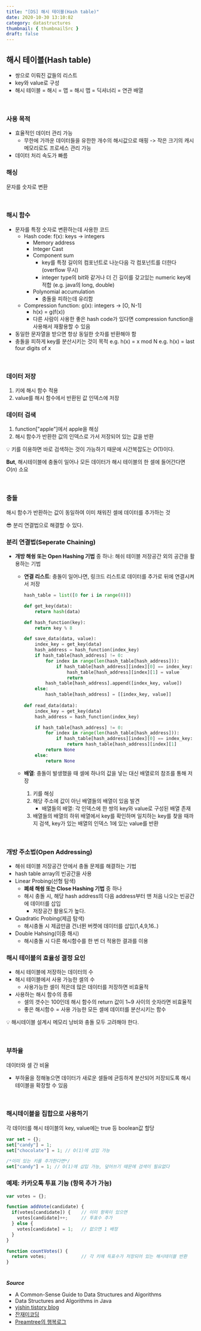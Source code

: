 ```yaml
---
title: "[DS] 해시 테이블(Hash table)"
date: 2020-10-30 13:10:82
category: datastructures
thumbnail: { thumbnailSrc }
draft: false
---
```

## 해시 테이블(Hash table)

- 쌍으로 이뤄진 값들의 리스트
- key와 value로 구성
- 해시 테이블 = 해시 = 맵 = 해시 맵 = 딕셔너리 = 연관 배열

<br/>

### 사용 목적
- 효율적인 데이터 관리 가능
  - 무한에 가까운 데이터들을 유한한 개수의 해시값으로 매핑 -> 작은 크기의 캐시 메모리로도 프로세스 관리 가능 
- 데이터 처리 속도가 빠름 

### 해싱

문자를 숫자로 변환

<br/>

### 해시 함수

- 문자를 특정 숫자로 변환하는데 사용한 코드
  - Hash code: f(x): keys -> integers
    - Memory address
    - Integer Cast
    - Component sum
      - key를 특정 길이의 컴포넌트로 나눈다음 각 컴포넌트를 더한다 (overflow 무시)
      - integer type의 bit와 같거나 더 긴 길이를 갖고있는 numeric key에 적합 (e.g. java의 long, double)
    - Polynomial accumulation
      - 충돌을 피하는데 유리함 
  - Compression function: g(x): integers -> [O, N-1]
    - h(x) = g(f(x))
    - 다른 사람이 사용한 좋은 hash code가 있다면 compression function을 사용해서 재활용할 수 있음
- 동일한 문자열을 받으면 항상 동일한 숫자를 반환해야 함
- 충돌을 피하게 key를 분산시키는 것이 목적 
e.g. h(x) = x mod N
e.g. h(x) = last four digits of x



<br/>

### 데이터 저장

1. 키에 해시 함수 적용
2. value를 해시 함수에서 반환된 값 인덱스에 저장


### 데이터 검색

1. function["apple"]에서 apple을 해싱
2. 해시 함수가 반환한 값의 인덱스로 가서 저장되어 있는 값을 반환

💡 키를 이용하면 바로 검색하는 것이 가능하기 때문에 시간복잡도는 $O(1)$이다.

**But**, 해시테이블에 충돌이 일어나 모든 데이터가 해시 테이블의 한 셀에 들어간다면 $O(n)$ 소요

<br/>

### 충돌

해시 함수가 반환하는 값이 동일하여 이미 채워진 셀에 데이터를 추가하는 것

😎 분리 연결법으로 해결할 수 있다.


### 분리 연결법(Seperate Chaining)

- **개방 해슁 또는 Open Hashing 기법** 중 하나: 해쉬 테이블 저장공간 외의 공간을 활용하는 기법
  - **연결 리스트**: 충돌이 일어나면, 링크드 리스트로 데이터를 추가로 뒤에 연결시켜서 저장

    ```python
    hash_table = list([0 for i in range(8)])

    def get_key(data):
        return hash(data)

    def hash_function(key):
        return key % 8

    def save_data(data, value):
        index_key = get_key(data)
        hash_address = hash_function(index_key)
        if hash_table[hash_address] != 0:
            for index in range(len(hash_table[hash_address])):
                if hash_table[hash_address][index][0] == index_key:
                    hash_table[hash_address][index][1] = value
                    return
            hash_table[hash_address].append([index_key, value])
        else:
            hash_table[hash_address] = [[index_key, value]]
        
    def read_data(data):
        index_key = get_key(data)
        hash_address = hash_function(index_key)

        if hash_table[hash_address] != 0:
            for index in range(len(hash_table[hash_address])):
                if hash_table[hash_address][index][0] == index_key:
                    return hash_table[hash_address][index][1]
            return None
        else:
            return None
    ```

  - **배열**: 충돌이 발생했을 때 셀에 하나의 값을 넣는 대신 배열로의 참조를 통해 저장 
      1. 키를 해싱
      2. 해당 주소에 값이 아닌 배열들의 배열이 있음 발견
            - 배열들의 배열:  각 인덱스에 한 쌍의 key와 value로 구성된 배열 존재
      3. 배열들의 배열의 하위 배열에서 key를 확인하며 일치하는 key를 찾을 때까지 검색, key가 있는 배열의 인덱스 1에 있는 value를 반환

<br/>

### 개방 주소법(Open Addressing)
- 해쉬 테이블 저장공간 안에서 충돌 문제를 해결하는 기법
- hash table array의 빈공간을 사용 
- Linear Probing(선형 탐색)
  - **폐쇄 해슁 또는 Close Hashing 기법** 중 하나 
  - 해시 충돌 시, 해당 hash address의 다음 address부터 맨 처음 나오는 빈공간에 데이터를 삽입 
    - 저장공간 활용도가 높다. 
- Quadratic Probing(제곱 탐색)
  - 해시충돌 시 제곱만큼 건너뛴 버켓에 데이터를 삽입(1,4,9,16..)
- Double Hahsing(이중 해시)
  - 해시충돌 시 다른 해시함수를 한 번 더 적용한 결과를 이용

### 해시 테이블의 효율성 결정 요인

- 해시 테이블에 저장하는 데이터의 수
- 해시 테이블에서 사용 가능한 셀의 수
    - 사용가능한 셀이 적은데 많은 데이터를 저장하면 비효율적
- 사용하는 해시 함수의 종류
    - 셀의 갯수는 100인데 해시 함수의 return 값이 1~9 사이의 숫자라면 비효율적
    - 좋은 해시함수 = 사용 가능한 모든 셀에 데이터를 분산시키는 함수

💡 해시테이블 설계시 메모리 낭비와 충돌 모두 고려해야 한다.

<br/>

### 부하율

데이터와 셀 간 비율

- 부하율을 정해놓으면 데이터가 새로운 셀들에 균등하게 분산되어 저장되도록 해시 테이블을 확장할 수 있음

<br/>

### 해시테이블을 집합으로 사용하기

각 데이터를 해시 테이블의 key, value에는 true 등 boolean값 할당

```jsx
var set = {};
set["candy"] = 1;
set["chocolate"] = 1; // O(1)에 삽입 가능

/*이미 있는 키를 추가한다면*/
set["candy"] = 1; // O(1)에 삽입 가능, 덮어쓰기 때문에 검색이 필요없다
```


### 예제: 카카오톡 투표 기능 (항목 추가 가능)

```jsx
var votes = {};

function addVote(candidate) {
  if(votes[candidate]) {    // 이미 항목이 있으면
    votes[candidate]++;     // 투표수 추가
  } else {
    votes[candidate] = 1;   // 없으면 1 배정
  }
}

function countVotes() {
  return votes;             // 각 키에 득표수가 저장되어 있는 해시테이블 반환
}
```
#

***Source***  
- A Common-Sense Guide to Data Structures and Algorithms
- Data Structures and Algorithms in Java
- [yjshin tistory blog](https://yjshin.tistory.com/entry/%EC%95%94%ED%98%B8%ED%95%99-%ED%95%B4%EC%8B%9C-%ED%95%A8%EC%88%98-%EC%9E%91%EC%84%B1-%EC%A4%91)
- [잔재미코딩](https://www.fun-coding.org/Chapter09-hashtable-live.html)
- [Preamtree의 행복로그](https://preamtree.tistory.com/20)